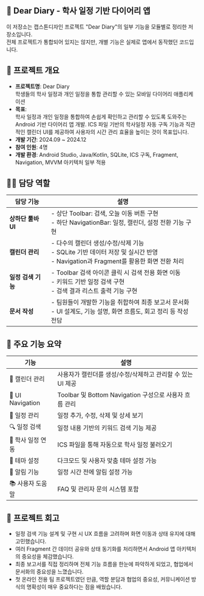 ## 📘 Dear Diary - 학사 일정 기반 다이어리 앱
이 저장소는 캡스톤디자인 프로젝트 "Dear Diary"의 일부 기능을 모듈별로 정리한 저장소입니다.  
전체 프로젝트가 통합되어 있지는 않지만, 개별 기능은 실제로 앱에서 동작했던 코드입니다.


## 📌 프로젝트 개요
- **프로젝트명**: Dear Diary<br>
  학생들의 학사 일정과 개인 일정을 통합 관리할 수 있는 모바일 다이어리 애플리케이션
- **목표**:  
  학사 일정과 개인 일정을 통합하여 손쉽게 확인하고 관리할 수 있도록 도와주는 Android 기반 다이어리 앱 개발.
  ICS 파일 기반의 학사일정 자동 구독 기능과 직관적인 캘린더 UI를 제공하여 사용자의 시간 관리 효율을 높이는 것이 목표입니다.
- **개발 기간**: 2024.09 ~ 2024.12  
- **참여 인원**: 4명  
- **개발 환경**: Android Studio, Java/Kotlin, SQLite, ICS 구독, Fragment, Navigation, MVVM 아키텍처 일부 적용


## 🙋‍♀️ 담당 역할

| 담당 기능 | 설명 |
|-----------|------|
| **상하단 툴바 UI** | - 상단 Toolbar: 검색, 오늘 이동 버튼 구현<br>- 하단 NavigationBar: 일정, 캘린더, 설정 전환 기능 구현 |
| **캘린더 관리** | - 다수의 캘린더 생성/수정/삭제 기능<br>- SQLite 기반 데이터 저장 및 실시간 반영<br>- Navigation과 Fragment를 활용한 화면 전환 처리 |
| **일정 검색 기능** | - Toolbar 검색 아이콘 클릭 시 검색 전용 화면 이동<br>- 키워드 기반 일정 검색 구현<br>- 검색 결과 리스트 출력 기능 구현 |
| **문서 작성** | - 팀원들이 개발한 기능을 취합하여 최종 보고서 문서화<br>- UI 설계도, 기능 설명, 화면 흐름도, 회고 정리 등 작성 전담 |



## 🚀 주요 기능 요약

| 기능 | 설명 |
|------|------|
| 📅 캘린더 관리 | 사용자가 캘린더를 생성/수정/삭제하고 관리할 수 있는 UI 제공 |
| 🧭 UI Navigation | Toolbar 및 Bottom Navigation 구성으로 사용자 흐름 관리 |
| 📝 일정 관리 | 일정 추가, 수정, 삭제 및 상세 보기 |
| 🔍 일정 검색 | 일정 내용 기반의 키워드 검색 기능 제공 |
| 📎 학사 일정 연동 | ICS 파일을 통해 자동으로 학사 일정 불러오기 |
| 🎨 테마 설정 | 다크모드 및 사용자 맞춤 테마 설정 가능 |
| 🔔 알림 기능 | 일정 시간 전에 알림 설정 가능 |
| 📚 사용자 도움말 | FAQ 및 관리자 문의 시스템 포함 |


## 💬 프로젝트 회고
- 일정 검색 기능 설계 및 구현 시 UX 흐름을 고려하며 화면 이동과 상태 유지에 대해 고민했습니다.
- 여러 Fragment 간 데이터 공유와 상태 동기화를 처리하면서 Android 앱 아키텍처의 중요성을 체감했습니다.
- 최종 보고서를 직접 정리하며 전체 기능 흐름을 한눈에 파악하게 되었고, 협업에서 문서화의 중요성을 느꼈습니다.
- 첫 온라인 전용 팀 프로젝트였던 만큼, 역할 분담과 협업의 중요성, 커뮤니케이션 방식의 명확성이 매우 중요하다는 점을 배웠습니다.
